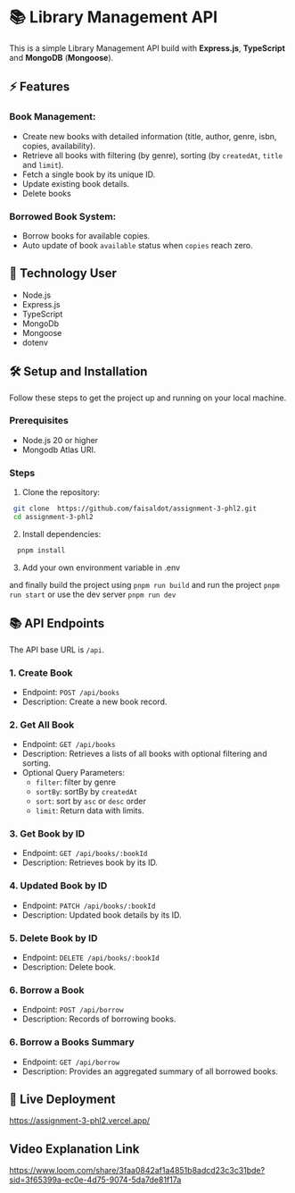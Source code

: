# 📚 Library Management API

This is a simple Library Management API build with <b>Express.js</b>, <b>TypeScript</b> and <b>MongoDB</b> (<b>Mongoose</b>).

## ⚡ Features

### Book Management:

- Create new books with detailed information (title, author, genre, isbn, copies, availability).
- Retrieve all books with filtering (by genre), sorting (by `createdAt`, `title` and `limit`).
- Fetch a single book by its unique ID.
- Update existing book details.
- Delete books

### Borrowed Book System:

- Borrow books for available copies.
- Auto update of book `available` status when `copies` reach zero.

## 🚀 Technology User

- Node.js
- Express.js
- TypeScript
- MongoDb
- Mongoose
- dotenv

## 🛠️ Setup and Installation

Follow these steps to get the project up and running on your local machine.

### Prerequisites

- Node.js 20 or higher
- Mongodb Atlas URI.

### Steps

1.  Clone the repository:

```bash
 git clone  https://github.com/faisaldot/assignment-3-phl2.git
 cd assignment-3-phl2
```

2. Install dependencies:

```bash
  pnpm install
```

3. Add your own environment variable in .env

and finally build the project using `pnpm run build` and run the project `pnpm run start` or use the dev server `pnpm run dev`

## 📚 API Endpoints

The API base URL is `/api`.

### 1. Create Book

- Endpoint: `POST /api/books`
- Description: Create a new book record.

### 2. Get All Book

- Endpoint: `GET /api/books`
- Description: Retrieves a lists of all books with optional filtering and sorting.
- Optional Query Parameters:
  - `filter`: filter by genre
  - `sortBy`: sortBy by `createdAt`
  - `sort`: sort by `asc` or `desc` order
  - `limit`: Return data with limits.

### 3. Get Book by ID

- Endpoint: `GET /api/books/:bookId`
- Description: Retrieves book by its ID.

### 4. Updated Book by ID

- Endpoint: `PATCH /api/books/:bookId`
- Description: Updated book details by its ID.

### 5. Delete Book by ID

- Endpoint: `DELETE /api/books/:bookId`
- Description: Delete book.

### 6. Borrow a Book

- Endpoint: `POST /api/borrow`
- Description: Records of borrowing books.

### 6. Borrow a Books Summary

- Endpoint: `GET /api/borrow`
- Description: Provides an aggregated summary of all borrowed books.

## 🔗 Live Deployment

https://assignment-3-phl2.vercel.app/

## Video Explanation Link

https://www.loom.com/share/3faa0842af1a4851b8adcd23c3c31bde?sid=3f65399a-ec0e-4d75-9074-5da7de81f17a
